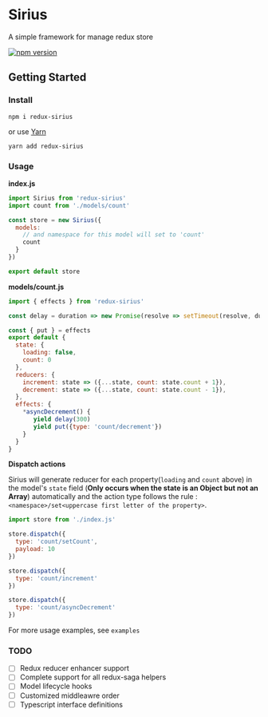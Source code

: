 # Sirius

A simple framework for manage redux store

[![npm version](https://badge.fury.io/js/redux-sirius.svg)](https://badge.fury.io/js/redux-sirius)

## Getting Started

### Install
```shell
npm i redux-sirius
```

or use [Yarn](https://yarnpkg.com/)

```shell
yarn add redux-sirius
```

### Usage

**index.js**

```js
import Sirius from 'redux-sirius'
import count from './models/count'

const store = new Sirius({
  models:
    // and namespace for this model will set to 'count'
    count
  }
})

export default store
```

**models/count.js**

```js
import { effects } from 'redux-sirius'

const delay = duration => new Promise(resolve => setTimeout(resolve, duration))

const { put } = effects
export default {
  state: {
    loading: false,
    count: 0
  },
  reducers: {
    increment: state => ({...state, count: state.count + 1}),
    decrement: state => ({...state, count: state.count - 1}),
  },
  effects: {
    *asyncDecrement() {
       yield delay(300)
       yield put({type: 'count/decrement'})
    }
  }
}
```
**Dispatch actions**

Sirius will generate reducer for each property(`loading` and `count` above) in the model's `state` field (**Only occurs when the state is an Object but not an Array**) automatically and the action type follows the rule : `<namespace>/set<uppercase first letter of the property>`.

```js
import store from './index.js'

store.dispatch({
  type: 'count/setCount',
  payload: 10
})

store.dispatch({
  type: 'count/increment'
})

store.dispatch({
  type: 'count/asyncDecrement'
})

```

For more usage examples, see `examples`

### TODO

- [ ] Redux reducer enhancer support
- [ ] Complete support for all redux-saga helpers
- [ ] Model lifecycle hooks
- [ ] Customized middleawre order
- [ ] Typescript interface definitions
